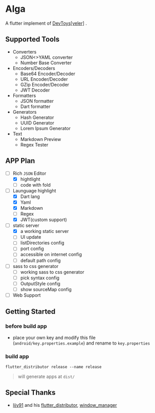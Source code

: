 # Alga

A flutter implement of [DevToys[veler]](https://github.com/veler/DevToys) .


## Supported Tools

  * Converters
    * JSON<>YAML converter
    * Number Base Converter
  * Encoders/Decoders
    * Base64 Encoder/Decoder
    * URL Encoder/Decoder
    * GZip Encoder/Decoder
    * JWT Decoder
  * Formatters
    * JSON formatter
    * Dart formatter
  * Generators
    * Hash Generator
    * UUID Generator
    * Lorem Ipsum Generator
  * Text
    * Markdown Preview
    * Regex Tester

## APP Plan

* [ ] Rich `JSON` Editor
  * [x] hightlight
  * [ ] code with fold
* [ ] Launguage highlight
  * [x] Dart lang
  * [x] Yaml
  * [x] Markdown
  * [ ] Regex
  * [x] JWT(custom support)
* [ ] static server
  * [x] a working static server
  * [ ] UI update
  * [ ] listDirectories config
  * [ ] port config
  * [ ] accessible on internet config
  * [ ] default path config
* [ ] sass to css generator
  * [ ] working sass to css generator
  * [ ] pick syntax config
  * [ ] OutputStyle config
  * [ ] show sourceMap config
* [ ] Web Support

## Getting Started

### before build app

* place your own key and modify this file (`android/key.properties.example`) and rename to `key.properties`

### build app

```shell
flutter_distributor release --name release
```

> will generate apps at `dist/`

## Special Thanks

* [lijy91](https://github.com/lijy91) and his [flutter_distributor](https://github.com/leanflutter/flutter_distributor), [window_manager](https://github.com/leanflutter/window_manager)

